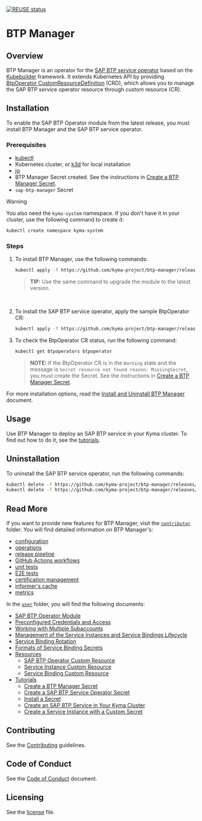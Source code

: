 [![REUSE status](https://api.reuse.software/badge/github.com/kyma-project/btp-manager)](https://api.reuse.software/info/github.com/kyma-project/btp-manager)

# BTP Manager

## Overview

BTP Manager is an operator for the [SAP BTP service operator](https://github.com/SAP/sap-btp-service-operator) based on the [Kubebuilder](https://github.com/kubernetes-sigs/kubebuilder) framework. It extends Kubernetes API by providing [BtpOperator CustomResourceDefinition](/config/crd/bases/operator.kyma-project.io_btpoperators.yaml) (CRD), which allows you to manage the SAP BTP service operator resource through custom resource (CR). 

## Installation

To enable the SAP BTP Operator module from the latest release, you must install BTP Manager and the SAP BTP service operator.

### Prerequisites

* [kubectl](https://kubernetes.io/docs/tasks/tools/install-kubectl/)
* Kubernetes cluster, or [k3d](https://k3d.io) for local installation
* [jq](https://github.com/stedolan/jq)
* BTP Manager Secret created. See the instructions in [Create a BTP Manager Secret](./docs/user/tutorials/04-10-create-btp-manager-secret.md).
* `sap-btp-manager` Secret

> [!WARNING] 
> You also need the `kyma-system` namespace. If you don't have it in your cluster, use the following command to create it:
> ```bash
> kubectl create namespace kyma-system
> ```

### Steps
 
1. To install BTP Manager, use the following commands:

    ```bash
    kubectl apply -f https://github.com/kyma-project/btp-manager/releases/latest/download/btp-manager.yaml
    ```
    > **TIP:** Use the same command to upgrade the module to the latest version.

<br>

 2. To install the SAP BTP service operator, apply the sample BtpOperator CR:

    ```bash
    kubectl apply -f https://github.com/kyma-project/btp-manager/releases/latest/download/btp-operator-default-cr.yaml
    ```
3. To check the BtpOperator CR status, run the following command:
   ```sh
   kubectl get btpoperators btpoperator
   ```
   > **NOTE:**
   > If the BtpOperator CR is in the `Warning` state and the message is `Secret resource not found reason: MissingSecret`, you must create the Secret. See the instructions in [Create a BTP Manager Secret](./docs/user/tutorials/04-10-create-btp-manager-secret.md).

For more installation options, read the [Install and Uninstall BTP Manager](./docs/contributor/01-10-installation.md) document.

## Usage

Use BTP Manager to deploy an SAP BTP service in your Kyma cluster. To find out how to do it, see the [tutorials](./docs/user/tutorials/README.md).

## Uninstallation

To uninstall the SAP BTP service operator, run the following commands:
```sh
kubectl delete -f https://github.com/kyma-project/btp-manager/releases/latest/download/btp-operator-default-cr.yaml
kubectl delete -f https://github.com/kyma-project/btp-manager/releases/latest/download/btp-manager.yaml
```

## Read More

If you want to provide new features for BTP Manager, visit the [`contributor`](./docs/contributor) folder. You will find detailed information on BTP Manager's:

* [configuration](./docs/contributor/01-20-configuration.md)
* [operations](./docs/contributor/02-10-operations.md)
* [release pipeline](./docs/contributor/03-10-release.md)
* [GitHub Actions workflows](./docs/contributor/04-10-workflows.md)
* [unit tests](./docs/contributor/05-10-testing.md)
* [E2E tests](./docs/contributor/05-20-e2e_tests.md)
* [certification management](./docs/contributor/06-10-certs.md)
* [informer's cache](./docs/contributor/07-10-informer-cache.md)
* [metrics](./docs/contributor/08-10-metrics.md)

In the [`user`](./docs/user) folder, you will find the following documents:
* [SAP BTP Operator Module](./docs/user/README.md)
* [Preconfigured Credentials and Access](./docs/user/03-10-preconfigured-secret.md)
* [Working with Multiple Subaccounts](./docs//user/03-30-multitenancy.md)
* [Management of the Service Instances and Service Bindings Lifecycle](./docs//user/03-40-management-of-service-instances-and-bindings.md)
* [Service Binding Rotation](./docs//user/03-50-service-binding-rotation.md)
* [Formats of Service Binding Secrets](./docs//user/03-60-formatting-service-binding-secret.md)
* [Resources](./docs/user/resources/README.md)
  * [SAP BTP Operator Custom Resource](./docs/user/resources/02-10-sap-btp-operator-cr.md)
  * [Service Instance Custom Resource](./docs/user/resources/02-20-service-instance-cr.md)
  * [Service Binding Custom Resource](./docs/user/resources/02-30-service-binding-cr.md)
* [Tutorials](./docs/user/tutorials/README.md)
  * [Create a BTP Manager Secret](./docs/user/tutorials/04-10-create-btp-manager-secret.md)
  * [Create a SAP BTP Service Operator Secret](./docs/user/tutorials/04-20-create-btp-service-operator-secret.md)
  * [Install a Secret](./docs/user/tutorials/04-30-install-secret.md)
  * [Create an SAP BTP Service in Your Kyma Cluster](./docs/user/tutorials/04-40-deploy-service-in-cluster.md)
  * [Create a Service Instance with a Custom Secret](./docs/user/tutorials/04-50-create-service-instance-with-custom-secret.md)

## Contributing
<!--- mandatory section - do not change this! --->

See the [Contributing](CONTRIBUTING.md) guidelines.

## Code of Conduct
<!--- mandatory section - do not change this! --->

See the [Code of Conduct](CODE_OF_CONDUCT.md) document.

## Licensing
<!--- mandatory section - do not change this! --->

See the [license](./LICENSE) file.